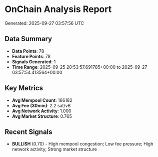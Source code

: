 # OnChain Analysis Report
Generated: 2025-09-27 03:57:56 UTC

## Data Summary
- **Data Points**: 78
- **Feature Points**: 78
- **Signals Generated**: 1
- **Time Range**: 2025-09-25 20:53:57.691785+00:00 to 2025-09-27 03:57:54.413564+00:00

## Key Metrics
- **Avg Mempool Count**: 166182
- **Avg Fee (30min)**: 2.2 sat/vB
- **Avg Network Activity**: 1.000
- **Avg Market Structure**: 0.765

## Recent Signals
- **BULLISH** (0.70) - High mempool congestion; Low fee pressure; High network activity; Strong market structure
